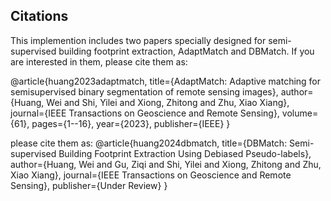 
## Citations
This implemention includes two papers specially designed for semi-supervised building footprint extraction, AdaptMatch and DBMatch. If you are interested in them, please cite them as: 

@article{huang2023adaptmatch,
  title={AdaptMatch: Adaptive matching for semisupervised binary segmentation of remote sensing images},
  author={Huang, Wei and Shi, Yilei and Xiong, Zhitong and Zhu, Xiao Xiang},
  journal={IEEE Transactions on Geoscience and Remote Sensing},
  volume={61},
  pages={1--16},
  year={2023},
  publisher={IEEE}
}

please cite them as: 
@article{huang2024dbmatch,
  title={DBMatch: Semi-supervised Building Footprint Extraction Using Debiased Pseudo-labels},
  author={Huang, Wei and Gu, Ziqi and Shi, Yilei and Xiong, Zhitong and Zhu, Xiao Xiang},
  journal={IEEE Transactions on Geoscience and Remote Sensing},
  publisher={Under Review}
}
